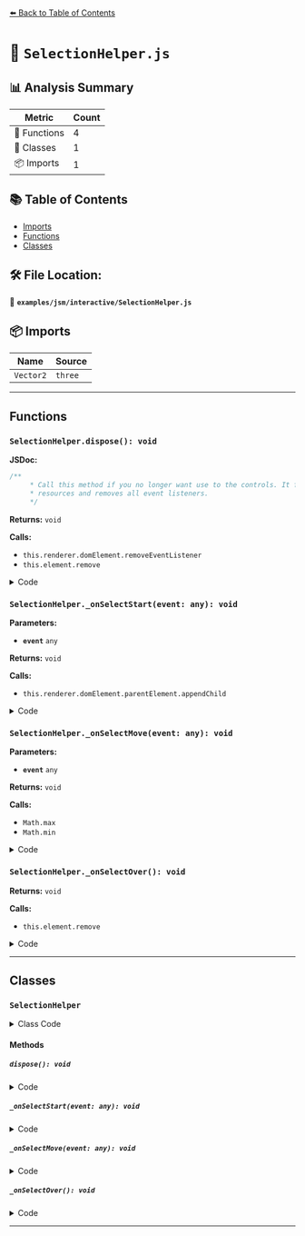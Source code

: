 [⬅️ Back to Table of Contents](../../../index.md)

# 📄 `SelectionHelper.js`

## 📊 Analysis Summary

| Metric | Count |
|--------|-------|
| 🔧 Functions | 4 |
| 🧱 Classes | 1 |
| 📦 Imports | 1 |

## 📚 Table of Contents

- [Imports](#imports)
- [Functions](#functions)
- [Classes](#classes)

## 🛠️ File Location:
📂 **`examples/jsm/interactive/SelectionHelper.js`**

## 📦 Imports

| Name | Source |
|------|--------|
| `Vector2` | `three` |


---

## Functions

### `SelectionHelper.dispose(): void`

**JSDoc:**
```typescript
/**
	 * Call this method if you no longer want use to the controls. It frees all internal
	 * resources and removes all event listeners.
	 */
```

**Returns:** `void`

**Calls:**

- `this.renderer.domElement.removeEventListener`
- `this.element.remove`

<details><summary>Code</summary>

```typescript
dispose() {

		this.renderer.domElement.removeEventListener( 'pointerdown', this._onPointerDown );
		this.renderer.domElement.removeEventListener( 'pointermove', this._onPointerMove );
		this.renderer.domElement.removeEventListener( 'pointerup', this._onPointerUp );

		this.element.remove(); // in case disposal happens while dragging

	}
```
</details>

### `SelectionHelper._onSelectStart(event: any): void`

**Parameters:**

- **`event`** `any`

**Returns:** `void`

**Calls:**

- `this.renderer.domElement.parentElement.appendChild`

<details><summary>Code</summary>

```typescript
_onSelectStart( event ) {

		this.element.style.display = 'none';

		this.renderer.domElement.parentElement.appendChild( this.element );

		this.element.style.left = event.clientX + 'px';
		this.element.style.top = event.clientY + 'px';
		this.element.style.width = '0px';
		this.element.style.height = '0px';

		this._startPoint.x = event.clientX;
		this._startPoint.y = event.clientY;

	}
```
</details>

### `SelectionHelper._onSelectMove(event: any): void`

**Parameters:**

- **`event`** `any`

**Returns:** `void`

**Calls:**

- `Math.max`
- `Math.min`

<details><summary>Code</summary>

```typescript
_onSelectMove( event ) {

		this.element.style.display = 'block';

		this._pointBottomRight.x = Math.max( this._startPoint.x, event.clientX );
		this._pointBottomRight.y = Math.max( this._startPoint.y, event.clientY );
		this._pointTopLeft.x = Math.min( this._startPoint.x, event.clientX );
		this._pointTopLeft.y = Math.min( this._startPoint.y, event.clientY );

		this.element.style.left = this._pointTopLeft.x + 'px';
		this.element.style.top = this._pointTopLeft.y + 'px';
		this.element.style.width = ( this._pointBottomRight.x - this._pointTopLeft.x ) + 'px';
		this.element.style.height = ( this._pointBottomRight.y - this._pointTopLeft.y ) + 'px';

	}
```
</details>

### `SelectionHelper._onSelectOver(): void`

**Returns:** `void`

**Calls:**

- `this.element.remove`

<details><summary>Code</summary>

```typescript
_onSelectOver() {

		this.element.remove();

	}
```
</details>


---

## Classes

### `SelectionHelper`

<details><summary>Class Code</summary>

```ts
class SelectionHelper {

	/**
	 * Constructs a new selection helper.
	 *
	 * @param {(WebGPURenderer|WebGLRenderer)} renderer - The renderer.
	 * @param {string} cssClassName - The CSS class name of the `div`.
	 */
	constructor( renderer, cssClassName ) {

		/**
		 * The visualization of the selection box.
		 *
		 * @type {HTMLDivElement}
		 */
		this.element = document.createElement( 'div' );
		this.element.classList.add( cssClassName );
		this.element.style.pointerEvents = 'none';

		/**
		 * A reference to the renderer.
		 *
		 * @type {(WebGPURenderer|WebGLRenderer)}
		 */
		this.renderer = renderer;

		/**
		 * Whether the mouse or pointer is pressed down.
		 *
		 * @type {boolean}
		 * @default false
		 */
		this.isDown = false;

		/**
		 * Whether helper is enabled or not.
		 *
		 * @type {boolean}
		 * @default true
		 */
		this.enabled = true;

		// private

		this._startPoint = new Vector2();
		this._pointTopLeft = new Vector2();
		this._pointBottomRight = new Vector2();

		this._onPointerDown = function ( event ) {

			if ( this.enabled === false ) return;

			this.isDown = true;
			this._onSelectStart( event );

		}.bind( this );

		this._onPointerMove = function ( event ) {

			if ( this.enabled === false ) return;

			if ( this.isDown ) {

				this._onSelectMove( event );

			}

		}.bind( this );

		this._onPointerUp = function ( ) {

			if ( this.enabled === false ) return;

			this.isDown = false;
			this._onSelectOver();

		}.bind( this );

		this.renderer.domElement.addEventListener( 'pointerdown', this._onPointerDown );
		this.renderer.domElement.addEventListener( 'pointermove', this._onPointerMove );
		this.renderer.domElement.addEventListener( 'pointerup', this._onPointerUp );

	}

	/**
	 * Call this method if you no longer want use to the controls. It frees all internal
	 * resources and removes all event listeners.
	 */
	dispose() {

		this.renderer.domElement.removeEventListener( 'pointerdown', this._onPointerDown );
		this.renderer.domElement.removeEventListener( 'pointermove', this._onPointerMove );
		this.renderer.domElement.removeEventListener( 'pointerup', this._onPointerUp );

		this.element.remove(); // in case disposal happens while dragging

	}

	// private

	_onSelectStart( event ) {

		this.element.style.display = 'none';

		this.renderer.domElement.parentElement.appendChild( this.element );

		this.element.style.left = event.clientX + 'px';
		this.element.style.top = event.clientY + 'px';
		this.element.style.width = '0px';
		this.element.style.height = '0px';

		this._startPoint.x = event.clientX;
		this._startPoint.y = event.clientY;

	}

	_onSelectMove( event ) {

		this.element.style.display = 'block';

		this._pointBottomRight.x = Math.max( this._startPoint.x, event.clientX );
		this._pointBottomRight.y = Math.max( this._startPoint.y, event.clientY );
		this._pointTopLeft.x = Math.min( this._startPoint.x, event.clientX );
		this._pointTopLeft.y = Math.min( this._startPoint.y, event.clientY );

		this.element.style.left = this._pointTopLeft.x + 'px';
		this.element.style.top = this._pointTopLeft.y + 'px';
		this.element.style.width = ( this._pointBottomRight.x - this._pointTopLeft.x ) + 'px';
		this.element.style.height = ( this._pointBottomRight.y - this._pointTopLeft.y ) + 'px';

	}

	_onSelectOver() {

		this.element.remove();

	}

}
```
</details>

#### Methods

##### `dispose(): void`

<details><summary>Code</summary>

```ts
dispose() {

		this.renderer.domElement.removeEventListener( 'pointerdown', this._onPointerDown );
		this.renderer.domElement.removeEventListener( 'pointermove', this._onPointerMove );
		this.renderer.domElement.removeEventListener( 'pointerup', this._onPointerUp );

		this.element.remove(); // in case disposal happens while dragging

	}
```
</details>

##### `_onSelectStart(event: any): void`

<details><summary>Code</summary>

```ts
_onSelectStart( event ) {

		this.element.style.display = 'none';

		this.renderer.domElement.parentElement.appendChild( this.element );

		this.element.style.left = event.clientX + 'px';
		this.element.style.top = event.clientY + 'px';
		this.element.style.width = '0px';
		this.element.style.height = '0px';

		this._startPoint.x = event.clientX;
		this._startPoint.y = event.clientY;

	}
```
</details>

##### `_onSelectMove(event: any): void`

<details><summary>Code</summary>

```ts
_onSelectMove( event ) {

		this.element.style.display = 'block';

		this._pointBottomRight.x = Math.max( this._startPoint.x, event.clientX );
		this._pointBottomRight.y = Math.max( this._startPoint.y, event.clientY );
		this._pointTopLeft.x = Math.min( this._startPoint.x, event.clientX );
		this._pointTopLeft.y = Math.min( this._startPoint.y, event.clientY );

		this.element.style.left = this._pointTopLeft.x + 'px';
		this.element.style.top = this._pointTopLeft.y + 'px';
		this.element.style.width = ( this._pointBottomRight.x - this._pointTopLeft.x ) + 'px';
		this.element.style.height = ( this._pointBottomRight.y - this._pointTopLeft.y ) + 'px';

	}
```
</details>

##### `_onSelectOver(): void`

<details><summary>Code</summary>

```ts
_onSelectOver() {

		this.element.remove();

	}
```
</details>


---